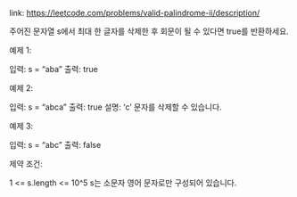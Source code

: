 link: https://leetcode.com/problems/valid-palindrome-ii/description/



주어진 문자열 s에서 최대 한 글자를 삭제한 후 회문이 될 수 있다면 true를 반환하세요.

예제 1:

입력: s = “aba”
출력: true

예제 2:

입력: s = “abca”
출력: true
설명: ‘c’ 문자를 삭제할 수 있습니다.

예제 3:

입력: s = “abc”
출력: false

제약 조건:

1 <= s.length <= 10^5
s는 소문자 영어 문자로만 구성되어 있습니다.
